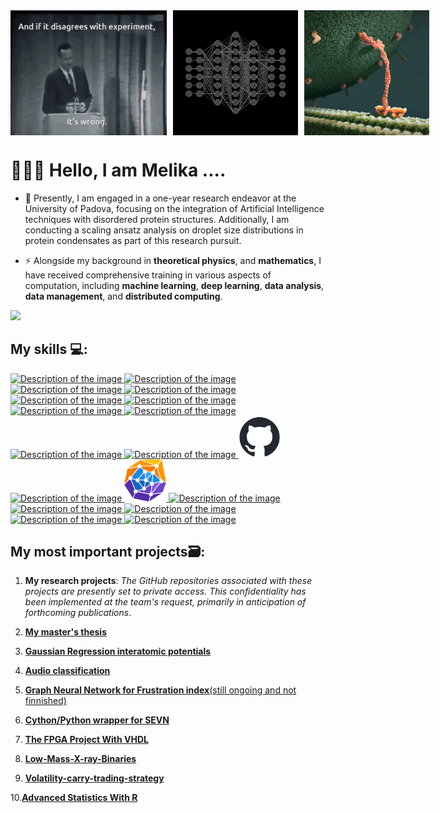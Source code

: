 <div style="display: flex; flex-direction: row;">
    <img src="experiment-science.gif" width="250" height="200" style="margin-right: 10px;" />
    <img src="nn.gif" width="250" height="200" style="margin-right: 10px;" />
    <img src="John-Liebler-Kinesin-Walking.webp" width="250" height="200" />
</div>

# 💁🏻‍♀️ Hello, I am Melika ....

- 🔭 Presently, I am engaged in a one-year research endeavor at the University of Padova, focusing on the integration of Artificial Intelligence techniques with disordered protein structures. Additionally, I am conducting a scaling ansatz analysis on droplet size distributions in protein condensates as part of this research pursuit.

- ⚡ Alongside my background in **theoretical physics**, and **mathematics**, I have received comprehensive training in various aspects of computation, including **machine learning**, **deep learning**, **data analysis**, **data management**, and **distributed computing**.

[![](https://visitcount.itsvg.in/api?id=MELIKAKMM&label=Profile%20Views&color=0&icon=0&pretty=true)](https://visitcount.itsvg.in)

## My skills 💻:


<a href="https://www.mysql.com/">
    <img src="https://upload.wikimedia.org/wikipedia/labs/8/8e/Mysql_logo.png" alt="Description of the image" style="width: 7vw; max-height: 7vh;">
</a>

<a href="https://www.docker.com/">
    <img src="https://miro.medium.com/v2/resize:fit:800/format:webp/1*OARpkeBkn_Tw3vk8H769OQ.png" alt="Description of the image" style="width: 7vw; max-height: 7vh;">
</a>

<a href="https://www.dask.org/">
    <img src="https://numfocus.org/wp-content/uploads/2019/08/Dask-Logo-300x300-1.png" alt="Description of the image" style="width: 7vw; max-height: 7vh;">
</a>

<a href="https://about.gitlab.com/">
    <img src="https://miro.medium.com/v2/resize:fit:1400/format:webp/1*YjOtv5OOEP744YTdzBxWsw.png" alt="Description of the image" style="width: 7vw; max-height: 7vh;">
</a>

<a href="https://www.tensorflow.org/">
    <img src="https://datascientest.com/en/wp-content/uploads/sites/9/2023/10/formation-tensorflow.jpg" alt="Description of the image" style="width: 7vw; max-height: 7vh;">
</a>

<a href="https://keras.io/">
    <img src="https://static.javatpoint.com/tutorial/keras/images/keras.png" alt="Description of the image" style="width: 7vw; max-height: 7vh;">
</a>

<a href="https://pytorch.org/">
    <img src="https://miro.medium.com/v2/resize:fit:1382/format:webp/1*TmPTEZkQ4kBiQqZlwVH0MQ.png" alt="Description of the image" style="width: 7vw; max-height: 7vh;">
</a>

<a href="https://www.r-project.org/">
    <img src="https://branditechture.agency/brand-logos/wp-content/uploads/wpdm-cache/R-900x0.png" alt="Description of the image" style="width: 8vw; max-height: 8vh;">
</a>

<a href="https://www.python.org/">
    <img src="https://www.python.org/static/community_logos/python-logo.png" alt="Description of the image" style="width: 8vw; max-height: 8vh;">
</a>

<a href="https://isocpp.org/">
    <img src="https://logowik.com/content/uploads/images/911_c_logo.jpg" alt="Description of the image" style="width: 7vw; max-height: 7vh;">
</a>

<a href="https://github.com/">
    <img src="github-mark.png" alt="Description of the image" style="width: 7vw; max-height: 7vh;">
</a>

<a href="https://pytorch.org/hub/huggingface_pytorch-transformers/">
    <img src="https://pytorch.org/tutorials/_images/transformer_architecture.jpg" alt="Description of the image" style="width: 7vw; max-height: 7vh;">
</a>

<a href="https://pytorch-geometric.readthedocs.io/en/latest/">
    <img src="https://raw.githubusercontent.com/pyg-team/pyg_sphinx_theme/master/pyg_sphinx_theme/static/img/pyg_logo.png" style="width: 7vw; max-height: 7vh;">
</a>

<a href="https://www.linux.it/">
    <img src="https://upload.wikimedia.org/wikipedia/commons/thumb/3/35/Tux.svg/800px-Tux.svg.png" alt="Description of the image" style="width: 7vw; max-height: 7vh;">
</a>

<a href="https://cython.readthedocs.io/en/latest/">
    <img src="https://cython.readthedocs.io/en/latest/_static/cythonlogo.png" alt="Description of the image" style="width: 7vw; max-height: 7vh;">
</a>


<a href="https://www.anaconda.com/">
    <img src="https://www.anaconda.com/wp-content/uploads/2022/12/anaconda_secondary_logo.svg" alt="Description of the image" style="width: 8vw; max-height: 8vh;">
</a>

<a href="https://code.visualstudio.com/">
    <img src="https://code.visualstudio.com/assets/images/code-stable.png" alt="Description of the image" style="width: 7vw; max-height: 7vh;">
</a>

<a href="https://jupyter.org/">
    <img src="https://jupyter.org/assets/logos/rectanglelogo-greytext-orangebody-greymoons.svg" alt="Description of the image" style="width: 7vw; max-height: 7vh;">
</a>


## My most important projects🗃️:

1. **My research projects**: *The GitHub repositories associated with these projects are presently set to private access. This confidentiality has been implemented at the team's request, primarily in anticipation of forthcoming publications*.
 
2. [**My master's thesis**](https://github.com/Melikakmm/Master_Thesis/tree/main)
3.  [**Gaussian Regression interatomic potentials**](https://github.com/Melikakmm/GPR_fitting_interactive_potential)
4. [**Audio classification**](https://github.com/Melikakmm/CNN-for-sound-classification)
5. [**Graph Neural Network for Frustration index**(still ongoing and not finnished)](https://github.com/Melikakmm/GNN_Frustration)
6. [**Cython/Python wrapper for SEVN**](https://github.com/Melikakmm/SEVN_PYTHON_WRAPPER)
7. [**The FPGA Project With VHDL**](https://github.com/Melikakmm/FPGA)
8. [**Low-Mass-X-ray-Binaries**](https://github.com/Melikakmm/Low-Mass-X-ray-Binaries)
9. [**Volatility-carry-trading-strategy**](https://github.com/Melikakmm/Volatility-carry-trading-strategy)
    
10.[**Advanced Statistics With R**](https://github.com/Melikakmm/R_Projects)

